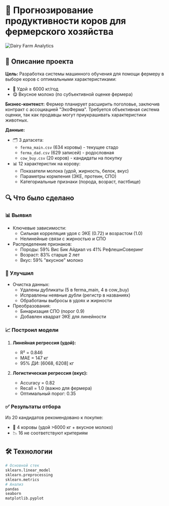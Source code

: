 # 🐄 Прогнозирование продуктивности коров для фермерского хозяйства

![Dairy Farm Analytics](https://images.unsplash.com/photo-1470114716159-e389f8712fda?ixlib=rb-1.2.1&auto=format&fit=crop&w=1200&q=80)

## 📝 Описание проекта

**Цель:** Разработка системы машинного обучения для помощи фермеру в выборе коров с оптимальными характеристиками:
- 🥛 Удой ≥ 6000 кг/год
- 😋 Вкусное молоко (по субъективной оценке фермера)

**Бизнес-контекст:**
Фермер планирует расширить поголовье, заключив контракт с ассоциацией "ЭкоФерма". Требуется объективная система оценки, так как продавцы могут приукрашивать характеристики животных.

**Данные:**
- 🗂️ 3 датасета:
  - `ferma_main.csv` (634 коровы) - текущее стадо
  - `ferma_dad.csv` (629 записей) - родословная
  - `cow_buy.csv` (20 коров) - кандидаты на покупку
- 📊 12 характеристик на корову:
  - Показатели молока (удой, жирность, белок, вкус)
  - Параметры кормления (ЭКЕ, протеин, СПО)
  - Категориальные признаки (порода, возраст, пастбище)

## 🔍 Что было сделано

### 📊 Выявил
- Ключевые зависимости:
  - Сильная корреляция удоя с ЭКЕ (0.72) и возрастом (1.0)
  - Нелинейные связи с жирностью и СПО
- Распределение признаков:
  - Породы: 59% Вис Бик Айдиал vs 41% РефлешнСоверинг
  - Возраст: 83% старше 2 лет
  - Вкус: 59% "вкусное" молоко

### 🧹 Улучшил
- Очистка данных:
  - Удалены дубликаты (5 в ferma_main, 4 в cow_buy)
  - Исправлены неявные дубли (регистр в названиях)
  - Обработаны выбросы в удоях и жирности
- Преобразования:
  - Бинаризация СПО (порог 0.9)
  - Добавлен квадрат ЭКЕ для линейности

### 📈 Построил модели
1. **Линейная регрессия (удой):**
   - R² = 0.846
   - MAE = 147 кг
   - 95% ДИ: [6068, 6208] кг

2. **Логистическая регрессия (вкус):**
   - Accuracy = 0.82
   - Recall = 1.0 (важно для фермера)
   - Оптимальный порог: 0.35

### ✅ Результаты отбора
Из 20 кандидатов рекомендовано к покупке:
- 🎯 4 коровы (удой >6000 кг + вкусное молоко)
- 📉 16 не соответствуют критериям

## 🛠 Технологии
```python
# Основной стек
sklearn.linear_model
sklearn.preprocessing
sklearn.metrics 
# Анализ
pandas 
seaborn
matplotlib.pyplot
